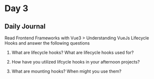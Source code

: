 # Day 3

## Daily Journal
Read Frontend Frameworks with Vue3 > Understanding VueJs Lifecycle Hooks and answer the following questions
1. What are lifecycle hooks? What are lifecycle hooks used for?

2. How have you utilized lifcycle hooks in your afternoon projects?

3. What are mounting hooks? When might you use them?

